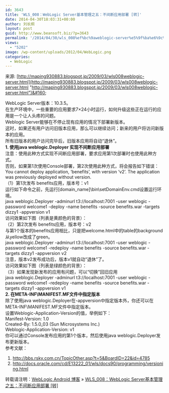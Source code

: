 ```yaml
---
id: 3643
title: 'WLS_008：WebLogic Server基本管理之五：不间断应用部署 [转]'
date: 2014-04-30T18:03:31+00:00
author: 刘长炯
layout: post
guid: http://www.beansoft.biz/?p=3643
permalink: '/2014/04/30/wls_008%ef%bc%9aweblogic-server%e5%9f%ba%e6%9c%ac%e7%ae%a1%e7%90%86%e4%b9%8b%e4%ba%94%ef%bc%9a%e4%b8%8d%e9%97%b4%e6%96%ad%e5%ba%94%e7%94%a8%e9%83%a8%e7%bd%b2-%e8%bd%ac/'
views:
  - "5202"
image: /wp-content/uploads/2012/04/WebLogic.png
categories:
  - WebLogic
---
```

来源: [http://maping930883.blogspot.jp/2009/03/wls008weblogic-server.html](http://maping930883.blogspot.jp/2009/03/wls008weblogic-server.html "http://maping930883.blogspot.jp/2009/03/wls008weblogic-server.html")&#160;

WebLogic Server版本：10.3.5。   
在生产环境中，一些重要的应用要求7&#215;24小时运行，如何升级这些正在运行的应用是一个让人头疼的问题。   
Weblogic Server能够在不停止现有应用的情况下部署新版本。   
这时，如果还有用户访问旧版本应用，那么可以继续访问；新来的用户将访问新版本的应用。   
所有旧版本的用户访问完毕后，旧版本应用将自动“退休”。   
[<img border="0" alt="" src="http://2.bp.blogspot.com/-8KvwDf3UBwE/TtoVS2Ny-GI/AAAAAAAACQY/EitFSszGeng/s400/1.GIF" />](http://2.bp.blogspot.com/-8KvwDf3UBwE/TtoVS2Ny-GI/AAAAAAAACQY/EitFSszGeng/s1600/1.GIF)   
**1. 使用java weblogic.Deployer 实现不间断应用部署**   
注意：使用此种方式实现不间断应用部署，要求应用第1次部署时也使用此种方式。   
否则，如果第1次使用Console部署，第2次使用此种方式，将会报告如下错误：   
You cannot deploy application, &#8216;benefits&#8217;, with version &#8216;v2&#8217;. The application was previously deployed without version.   
（1）第1次发布 benefits应用，版本号：v1   
运行如下命令之前，先运行[domain_name]\bin\setDomainEnv.cmd设置运行环境。   
java weblogic.Deployer -adminurl t3://localhost:7001 -user weblogic -password welcome1 -deploy -name benefits -source benefits.war -targets dizzy1 -appversion v1   
[<img border="0" alt="" src="http://1.bp.blogspot.com/-e8GG-I3pUzg/TtoVSVt_P0I/AAAAAAAACQQ/lOWXI-CmGck/s400/2.GIF" />](http://1.bp.blogspot.com/-e8GG-I3pUzg/TtoVSVt_P0I/AAAAAAAACQQ/lOWXI-CmGck/s1600/2.GIF)   
访问效果如下图（列表是黄颜色的背景）：   
[<img border="0" alt="" src="http://3.bp.blogspot.com/-rM7rbNT3IYg/TtoVSJhKI_I/AAAAAAAACP8/5K_YDr1LpQI/s400/3.GIF" />](http://3.bp.blogspot.com/-rM7rbNT3IYg/TtoVSJhKI_I/AAAAAAAACP8/5K_YDr1LpQI/s1600/3.GIF)   
（2）第2次发布 benefits应用，版本号：v2   
与第1个版本的benefits应用相比，只是把welcome.html中的table的background从yellow改成了green。   
java weblogic.Deployer -adminurl t3://localhost:7001 -user weblogic -password welcome1 -redeploy -name benefits -source benefits.war -targets dizzy1 -appversion v2   
注意，版本v2发布成功后，版本v1就自动“退休”了。   
[<img border="0" alt="" src="http://3.bp.blogspot.com/-XI6lOxWKzT0/TtoVR2tXyUI/AAAAAAAACP0/cEKVp1pEWQs/s400/4.GIF" />](http://3.bp.blogspot.com/-XI6lOxWKzT0/TtoVR2tXyUI/AAAAAAAACP0/cEKVp1pEWQs/s1600/4.GIF)   
访问效果如下图（列表是绿颜色的背景）：   
[<img border="0" alt="" src="http://3.bp.blogspot.com/-LKUWonqvfUs/TtoVR6d7mEI/AAAAAAAACPo/YWgrABUXseo/s400/5.GIF" />](http://3.bp.blogspot.com/-LKUWonqvfUs/TtoVR6d7mEI/AAAAAAAACPo/YWgrABUXseo/s1600/5.GIF)   
（3）如果发现新发布的应用有问题，可以“切换”回旧应用   
java weblogic.Deployer -adminurl t3://localhost:7001 -user weblogic -password welcome1 -redeploy -name benefits -source benefits.war -targets dizzy1 -appversion v1   
[<img border="0" alt="" src="http://2.bp.blogspot.com/-9tzavhojshM/Ttotq0Eed7I/AAAAAAAACQk/AnBKp3-TbCY/s400/6.GIF" />](http://2.bp.blogspot.com/-9tzavhojshM/Ttotq0Eed7I/AAAAAAAACQk/AnBKp3-TbCY/s1600/6.GIF)   
**2. 在META-INF\MANIFEST.MF文件中指定版本**   
除了使用java weblogic.Deployer在-appversion中指定版本外，你还可以在META-INF\MANIFEST.MF文件中指定版本。   
设置Weblogic-Application-Version的值，举例如下：   
Manifest-Version: 1.0   
Created-By: 1.5.0_03 (Sun Microsystems Inc.)   
Weblogic-Application-Version: v1   
你可以通过Console发布应用的第1个版本，然后使用java weblogic.Deployer发布更新版本。   
参考文献：   
1. http://bbs.rsky.com.cn/TopicOther.asp?t=5&BoardID=22&id=4785   
2. http://docs.oracle.com/cd/E13222_01/wls/docs90/programming/versioning.html 

转载请注明：[WebLogic Android 博客](http://www.beansoft.biz) &raquo; [WLS_008：WebLogic Server基本管理之五：不间断应用部署 [转]](http://www.beansoft.biz/2014/04/30/wls_008%ef%bc%9aweblogic-server%e5%9f%ba%e6%9c%ac%e7%ae%a1%e7%90%86%e4%b9%8b%e4%ba%94%ef%bc%9a%e4%b8%8d%e9%97%b4%e6%96%ad%e5%ba%94%e7%94%a8%e9%83%a8%e7%bd%b2-%e8%bd%ac/)